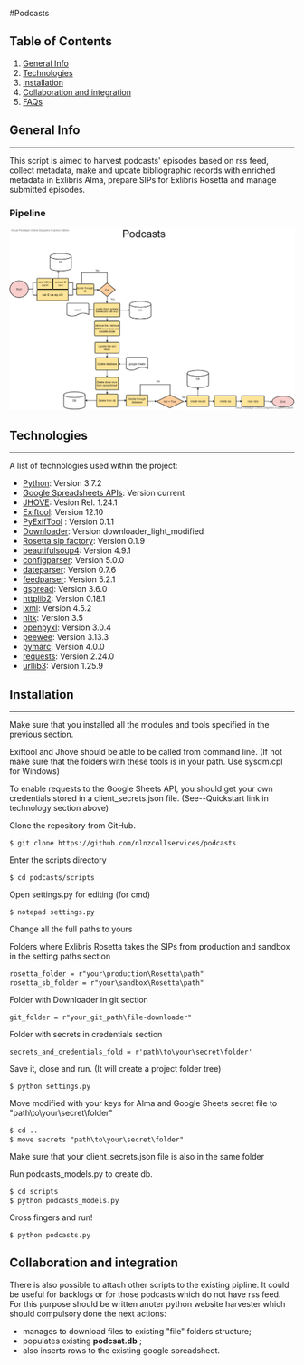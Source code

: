 #Podcasts
## Table of Contents
1. [General Info](#general-info)
2. [Technologies](#technologies)
3. [Installation](#installation)
4. [Collaboration and integration](#collaboration-and-itegration)
5. [FAQs](#faqs)
## General Info
***
This script is aimed to harvest podcasts' episodes based on rss feed, collect metadata, make and  update bibliographic records with enriched metadata in Exlibris Alma, prepare SIPs for Exlibris Rosetta and manage submitted episodes.
### Pipeline
![Podcasts](/documentation/Podcasts.png)
## Technologies
***
A list of technologies used within the project:
* [Python](https://www.python.org/downloads/release/python-370/): Version  3.7.2 
* [Google Spreadsheets APIs](https://developers.google.com/sheets/api/quickstart/python): Version current
* [JHOVE](https://jhove.openpreservation.org/getting-started/): Vesion Rel. 1.24.1
* [Exiftool](https://exiftool.org/): Version 12.10
* [PyExifTool](https://smarnach.github.io/pyexiftool/) : Version 0.1.1
* [Downloader](https://github.com/nlnzcollservices/file-downloader): Version downloader_light_modified
* [Rosetta sip factory](https://github.com/NLNZDigitalPreservation/rosetta_sip_factory): Version 0.1.9
* [beautifulsoup4](https://https://www.crummy.com/software/BeautifulSoup/bs4/doc/): Version 4.9.1
* [configparser](https://docs.python.org/3/library/configparser.html): Version 5.0.0
* [dateparser](https://pypi.org/project/dateparser/): Version 0.7.6
* [feedparser](https://pypi.org/project/feedparser/): Version 5.2.1
* [gspread](https://gspread.readthedocs.io/en/latest/): Version 3.6.0
* [httplib2](https://pypi.org/project/httplib2/): Version 0.18.1
* [lxml](https://pypi.org/project/lxml/): Version 4.5.2
* [nltk](https://pypi.org/project/nltk/): Version 3.5
* [openpyxl](https://pypi.org/project/openpyxl/): Version 3.0.4
* [peewee](http://docs.peewee-orm.com/en/latest/): Version 3.13.3
* [pymarc](https://pypi.org/project/pymarc/): Version 4.0.0
* [requests](https://pypi.org/project/requests/): Version 2.24.0
* [urllib3](https://pypi.org/project/urllib3/): Version 1.25.9

## Installation
***

Make sure that you installed all the modules and tools specified in the previous section. 

Exiftool and Jhove should be able to be called from command line. (If not make sure that the folders with these tools is in your path. Use sysdm.cpl for Windows)  

To enable requests to the Google Sheets API, you should get your own credentials stored in a client_secrets.json file. (See--Quickstart link in technology section above)

Clone the repository from GitHub. 
```
$ git clone https://github.com/nlnzcollservices/podcasts
```
Enter the scripts directory
```
$ cd podcasts/scripts
```
Open settings.py for editing (for cmd)
```
$ notepad settings.py
```
Change all the full paths to yours

Folders where Exlibris Rosetta takes the SIPs from production and sandbox in the setting paths section
```
rosetta_folder = r"your\production\Rosetta\path"
rosetta_sb_folder = r"your\sandbox\Rosetta\path"
```
Folder with Downloader in git section
```
git_folder = r"your_git_path\file-downloader"
```
Folder with secrets in credentials section
```
secrets_and_credentials_fold = r'path\to\your\secret\folder'
```
Save it, close and run. (It will create a project folder tree)
```
$ python settings.py
```
Move modified with your keys for Alma and Google Sheets secret file to  "path\to\your\secret\folder"
```
$ cd ..
$ move secrets "path\to\your\secret\folder"

```
Make sure that your client_secrets.json file is also in the same folder

Run podcasts_models.py to create db.

```
$ cd scripts
$ python podcasts_models.py

```
Cross fingers and run!
```
$ python podcasts.py
```
## Collaboration and integration

There is also possible to attach other scripts to the existing pipline. 
It could be useful for backlogs or for those podcasts which do not have rss feed.
For this purpose should be written anoter python website harvester which should compulsory done the next actions:
- manages to download files to existing "file" folders structure;
- populates existing __podcsat.db__ ;
- also inserts rows to the existing google spreadsheet. 






